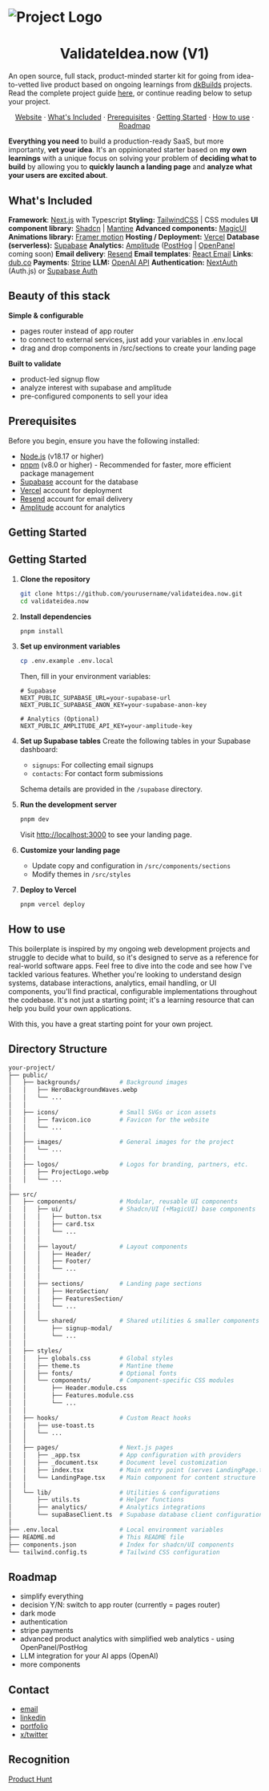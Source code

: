 # ![Project Logo](public/logos/ProjectLogo.webp)

<h1 align="center">ValidateIdea.now (V1)</h1>

An open source, full stack, product-minded starter kit for going from idea-to-vetted live product based on ongoing learnings from [dkBuilds](https://www.declankramper.me) projects. Read the complete project guide [here](https://www.notion.so/declankamper/validateidea-now-guide), or continue reading below to setup your project.

<p align="center">
  <a href="https://www.validateidea.now">Website</a> · 
  <a href="#whats-included">What's Included</a> · 
  <a href="#prerequisites">Prerequisites</a> · 
  <a href="#getting-started">Getting Started</a> · 
  <a href="#how-to-use">How to use</a> · 
  <a href="#roadmap">Roadmap</a>
</p>

**Everything you need** to build a production-ready SaaS, but more importanty, **vet your idea**. It's an oppinionated starter based on **my own learnings** with a unique focus on solving your problem of **deciding what to build** by allowing you to **quickly launch a landing page** and **analyze what your users are excited about**.


## What's Included

**Framework**: [Next.js](https://nextjs.org/) with Typescript
**Styling:** [TailwindCSS](https://tailwindcss.com/) | CSS modules
**UI component library:** [Shadcn](https://ui.shadcn.com/)  | [Mantine](https://mantine.dev/)
**Advanced components:** [MagicUI](https://magicui.design/)
**Animations library:** [Framer motion](https://www.framer.com/)
**Hosting / Deployment:** [Vercel](https://vercel.com/) 
**Database (serverless):** [Supabase](https://supabase.com/) 
**Analytics:** [Amplitude](https://amplitude.com/) ([PostHog](https://posthog.com/) | [OpenPanel](https://openpanel.dev/) coming soon) 
**Email delivery**: [Resend](https://resend.com/)
**Email templates**: [React Email](https://react.email/)
**Links**: [dub.co](http://dub.co) 
**Payments**: [Stripe](https://stripe.com/)
**LLM:** [OpenAI API](https://openai.com/api/)
**Authentication:** [NextAuth](https://next-auth.js.org/) (Auth.js) or [Supabase Auth](https://supabase.com/docs/guides/auth)


## Beauty of this stack
**Simple & configurable** 
- pages router instead of app router
- to connect to external services, just add your variables in .env.local
- drag and drop components in /src/sections to create your landing page

**Built to validate** 
- product-led signup flow
- analyze interest with supabase and amplitude
- pre-configured components to sell your idea


## Prerequisites
Before you begin, ensure you have the following installed:
- [Node.js](https://nodejs.org/) (v18.17 or higher)
- [pnpm](https://pnpm.io/) (v8.0 or higher) - Recommended for faster, more efficient package management
- [Supabase](https://supabase.com/) account for the database
- [Vercel](https://vercel.com/) account for deployment
- [Resend](https://resend.com/) account for email delivery
- [Amplitude](https://amplitude.com/) account for analytics


## Getting Started
## Getting Started

1. **Clone the repository**
   ```bash
   git clone https://github.com/yourusername/validateidea.now.git
   cd validateidea.now
   ```

2. **Install dependencies**
   ```bash
   pnpm install
   ```

3. **Set up environment variables**
   ```bash
   cp .env.example .env.local
   ```
   Then, fill in your environment variables:
   ```env
   # Supabase
   NEXT_PUBLIC_SUPABASE_URL=your-supabase-url
   NEXT_PUBLIC_SUPABASE_ANON_KEY=your-supabase-anon-key

   # Analytics (Optional)
   NEXT_PUBLIC_AMPLITUDE_API_KEY=your-amplitude-key
   ```

4. **Set up Supabase tables**
   Create the following tables in your Supabase dashboard:
   - `signups`: For collecting email signups
   - `contacts`: For contact form submissions
   
   Schema details are provided in the `/supabase` directory.

5. **Run the development server**
   ```bash
   pnpm dev
   ```
   Visit [http://localhost:3000](http://localhost:3000) to see your landing page.

6. **Customize your landing page**
   - Update copy and configuration in `/src/components/sections`
   - Modify themes in `/src/styles`

7. **Deploy to Vercel**
   ```bash
   pnpm vercel deploy
   ```


## How to use
This boilerplate is inspired by my ongoing web development projects and struggle to decide what to build, so it's designed to serve as a reference for real-world software apps. Feel free to dive into the code and see how I've tackled various features. Whether you're looking to understand design systems, database interactions, analytics, email handling, or UI components, you'll find practical, configurable implementations throughout the codebase. It's not just a starting point; it's a learning resource that can help you build your own applications.

With this, you have a great starting point for your own project.


## Directory Structure

```bash
your-project/        
├── public/                    
│   ├── backgrounds/           # Background images
│   │   ├── HeroBackgroundWaves.webp
│   │   └── ...
│   │
│   ├── icons/                 # Small SVGs or icon assets
│   │   ├── favicon.ico        # Favicon for the website
│   │   └── ...
│   │
│   ├── images/                # General images for the project
│   │   └── ...
│   │
│   ├── logos/                 # Logos for branding, partners, etc.
│   │   ├── ProjectLogo.webp
│   │   └── ...
│
├── src/                       
│   ├── components/            # Modular, reusable UI components
│   │   ├── ui/                # Shadcn/UI (+MagicUI) base components
│   │   │   ├── button.tsx     
│   │   │   ├── card.tsx       
│   │   │   └── ...
│   │   │
│   │   ├── layout/            # Layout components
│   │   │   ├── Header/        
│   │   │   ├── Footer/        
│   │   │   └── ...
│   │   │
│   │   ├── sections/          # Landing page sections
│   │   │   ├── HeroSection/   
│   │   │   ├── FeaturesSection/  
│   │   │   └── ...
│   │   │
│   │   └── shared/            # Shared utilities & smaller components
│   │       ├── signup-modal/  
│   │       └── ...
│   │
│   ├── styles/
│   │   ├── globals.css        # Global styles
│   │   ├── theme.ts           # Mantine theme
│   │   ├── fonts/             # Optional fonts
│   │   └── components/        # Component-specific CSS modules
│   │       ├── Header.module.css
│   │       ├── Features.module.css
│   │       └── ...
│   │
│   ├── hooks/                 # Custom React hooks
│   │   ├── use-toast.ts       
│   │   └── ...
│   │
│   ├── pages/                 # Next.js pages
│   │   ├── _app.tsx           # App configuration with providers
│   │   ├── _document.tsx      # Document level customization
│   │   ├── index.tsx          # Main entry point (serves LandingPage.tsx)
│   │   └── LandingPage.tsx    # Main component for content structure
│   │
│   └── lib/                   # Utilities & configurations
│       ├── utils.ts           # Helper functions
│       ├── analytics/         # Analytics integrations
│       └── supaBaseClient.ts  # Supabase database client configuration
│
├── .env.local                 # Local environment variables
├── README.md                  # This README file
├── components.json            # Index for shadcn/UI components
└── tailwind.config.ts         # Tailwind CSS configuration
```

## Roadmap
- simplify everything
- decision Y/N: switch to app router (currently = pages router)
- dark mode
- authentication
- stripe payments
- advanced product analytics with simplified web analytics - using OpenPanel/PostHog
- LLM integration for your AI apps (OpenAI)
- more components

## Contact
- [email](mailto:declankramper@gmail.com)
- [linkedin](https://www.linkedin.com/in/declankramper/)
- [portfolio](https://www.declankramper.me)
- [x/twitter](https://x.com/asbestostrades)

## Recognition
[Product Hunt](https://www.producthunt.com/@declan_kramper)



